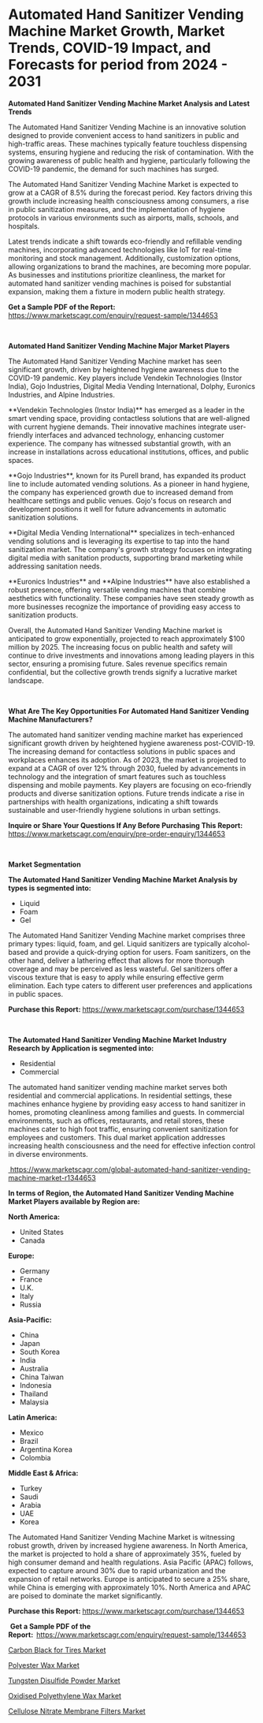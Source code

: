 <p><h1>Automated Hand Sanitizer Vending Machine Market Growth, Market Trends, COVID-19 Impact, and Forecasts for period from 2024 - 2031</h1></p><p><strong>Automated Hand Sanitizer Vending Machine Market Analysis and Latest Trends</strong></p>
<p><p>The Automated Hand Sanitizer Vending Machine is an innovative solution designed to provide convenient access to hand sanitizers in public and high-traffic areas. These machines typically feature touchless dispensing systems, ensuring hygiene and reducing the risk of contamination. With the growing awareness of public health and hygiene, particularly following the COVID-19 pandemic, the demand for such machines has surged.</p><p>The Automated Hand Sanitizer Vending Machine Market is expected to grow at a CAGR of 8.5% during the forecast period. Key factors driving this growth include increasing health consciousness among consumers, a rise in public sanitization measures, and the implementation of hygiene protocols in various environments such as airports, malls, schools, and hospitals. </p><p>Latest trends indicate a shift towards eco-friendly and refillable vending machines, incorporating advanced technologies like IoT for real-time monitoring and stock management. Additionally, customization options, allowing organizations to brand the machines, are becoming more popular. As businesses and institutions prioritize cleanliness, the market for automated hand sanitizer vending machines is poised for substantial expansion, making them a fixture in modern public health strategy.</p></p>
<p><strong>Get a Sample PDF of the Report:&nbsp;</strong> <a href="https://www.marketscagr.com/enquiry/request-sample/1344653?utm_campaign=1848&utm_medium=2&utm_source=Github&utm_content=ia&utm_term=11122024&utm_id=automated-hand-sanitizer-vending-machine">https://www.marketscagr.com/enquiry/request-sample/1344653</a></p>
<p>&nbsp;</p>
<p><strong>Automated Hand Sanitizer Vending Machine Major Market Players</strong></p>
<p><p>The Automated Hand Sanitizer Vending Machine market has seen significant growth, driven by heightened hygiene awareness due to the COVID-19 pandemic. Key players include Vendekin Technologies (Instor India), Gojo Industries, Digital Media Vending International, Dolphy, Euronics Industries, and Alpine Industries.</p><p>**Vendekin Technologies (Instor India)** has emerged as a leader in the smart vending space, providing contactless solutions that are well-aligned with current hygiene demands. Their innovative machines integrate user-friendly interfaces and advanced technology, enhancing customer experience. The company has witnessed substantial growth, with an increase in installations across educational institutions, offices, and public spaces.</p><p>**Gojo Industries**, known for its Purell brand, has expanded its product line to include automated vending solutions. As a pioneer in hand hygiene, the company has experienced growth due to increased demand from healthcare settings and public venues. Gojo's focus on research and development positions it well for future advancements in automatic sanitization solutions.</p><p>**Digital Media Vending International** specializes in tech-enhanced vending solutions and is leveraging its expertise to tap into the hand sanitization market. The company's growth strategy focuses on integrating digital media with sanitation products, supporting brand marketing while addressing sanitation needs.</p><p>**Euronics Industries** and **Alpine Industries** have also established a robust presence, offering versatile vending machines that combine aesthetics with functionality. These companies have seen steady growth as more businesses recognize the importance of providing easy access to sanitization products.</p><p>Overall, the Automated Hand Sanitizer Vending Machine market is anticipated to grow exponentially, projected to reach approximately $100 million by 2025. The increasing focus on public health and safety will continue to drive investments and innovations among leading players in this sector, ensuring a promising future. Sales revenue specifics remain confidential, but the collective growth trends signify a lucrative market landscape.</p></p>
<p>&nbsp;</p>
<p><strong>What Are The Key Opportunities For Automated Hand Sanitizer Vending Machine Manufacturers?</strong></p>
<p><p>The automated hand sanitizer vending machine market has experienced significant growth driven by heightened hygiene awareness post-COVID-19. The increasing demand for contactless solutions in public spaces and workplaces enhances its adoption. As of 2023, the market is projected to expand at a CAGR of over 12% through 2030, fueled by advancements in technology and the integration of smart features such as touchless dispensing and mobile payments. Key players are focusing on eco-friendly products and diverse sanitization options. Future trends indicate a rise in partnerships with health organizations, indicating a shift towards sustainable and user-friendly hygiene solutions in urban settings.</p></p>
<p><strong>Inquire or Share Your Questions If Any Before Purchasing This Report:</strong> <a href="https://www.marketscagr.com/enquiry/pre-order-enquiry/1344653?utm_campaign=1848&utm_medium=2&utm_source=Github&utm_content=ia&utm_term=11122024&utm_id=automated-hand-sanitizer-vending-machine">https://www.marketscagr.com/enquiry/pre-order-enquiry/1344653</a></p>
<p>&nbsp;</p>
<p><strong>Market Segmentation</strong></p>
<p><strong>The Automated Hand Sanitizer Vending Machine Market Analysis by types is segmented into:</strong></p>
<p><ul><li>Liquid</li><li>Foam</li><li>Gel</li></ul></p>
<p><p>The Automated Hand Sanitizer Vending Machine market comprises three primary types: liquid, foam, and gel. Liquid sanitizers are typically alcohol-based and provide a quick-drying option for users. Foam sanitizers, on the other hand, deliver a lathering effect that allows for more thorough coverage and may be perceived as less wasteful. Gel sanitizers offer a viscous texture that is easy to apply while ensuring effective germ elimination. Each type caters to different user preferences and applications in public spaces.</p></p>
<p><strong>Purchase this Report:&nbsp;</strong><a href="https://www.marketscagr.com/purchase/1344653?utm_campaign=1848&utm_medium=2&utm_source=Github&utm_content=ia&utm_term=11122024&utm_id=automated-hand-sanitizer-vending-machine">https://www.marketscagr.com/purchase/1344653</a></p>
<p>&nbsp;</p>
<p><strong>The Automated Hand Sanitizer Vending Machine Market Industry Research by Application is segmented into:</strong></p>
<p><ul><li>Residential</li><li>Commercial</li></ul></p>
<p><p>The automated hand sanitizer vending machine market serves both residential and commercial applications. In residential settings, these machines enhance hygiene by providing easy access to hand sanitizer in homes, promoting cleanliness among families and guests. In commercial environments, such as offices, restaurants, and retail stores, these machines cater to high foot traffic, ensuring convenient sanitization for employees and customers. This dual market application addresses increasing health consciousness and the need for effective infection control in diverse environments.</p></p>
<p><a href="https://www.marketscagr.com/global-automated-hand-sanitizer-vending-machine-market-r1344653?utm_campaign=1848&utm_medium=2&utm_source=Github&utm_content=ia&utm_term=11122024&utm_id=automated-hand-sanitizer-vending-machine">&nbsp;https://www.marketscagr.com/global-automated-hand-sanitizer-vending-machine-market-r1344653</a></p>
<p><strong>In terms of Region, the Automated Hand Sanitizer Vending Machine Market Players available by Region are:</strong></p>
<p>
    <p> <strong> North America: </strong>
        <ul>
            <li>United States</li>
            <li>Canada</li>
        </ul>
        </p> 
    <p> <strong> Europe: </strong>
        <ul>
            <li>Germany</li>
            <li>France</li>
            <li>U.K.</li>
            <li>Italy</li>
            <li>Russia</li>
        </ul>
        </p> 
    <p> <strong> Asia-Pacific: </strong>
        <ul>
            <li>China</li>
            <li>Japan</li>
            <li>South Korea</li>
            <li>India</li>
            <li>Australia</li>
            <li>China Taiwan</li>
            <li>Indonesia</li>
            <li>Thailand</li>
            <li>Malaysia</li>
        </ul>
        </p> 
    <p> <strong> Latin America: </strong>
        <ul>
            <li>Mexico</li>
            <li>Brazil</li>
            <li>Argentina Korea</li>
            <li>Colombia</li>
        </ul>
        </p> 
    <p> <strong> Middle East & Africa: </strong>
        <ul>
            <li>Turkey</li>
            <li>Saudi</li>
            <li>Arabia</li>
            <li>UAE</li>
            <li>Korea</li>
        </ul>
    </p>
    </p>
<p><p>The Automated Hand Sanitizer Vending Machine Market is witnessing robust growth, driven by increased hygiene awareness. In North America, the market is projected to hold a share of approximately 35%, fueled by high consumer demand and health regulations. Asia Pacific (APAC) follows, expected to capture around 30% due to rapid urbanization and the expansion of retail networks. Europe is anticipated to secure a 25% share, while China is emerging with approximately 10%. North America and APAC are poised to dominate the market significantly.</p></p>
<p><strong>Purchase this Report: </strong><a href="https://www.marketscagr.com/purchase/1344653?utm_campaign=1848&utm_medium=2&utm_source=Github&utm_content=ia&utm_term=11122024&utm_id=automated-hand-sanitizer-vending-machine">https://www.marketscagr.com/purchase/1344653</a></p>
<p>&nbsp;<strong>Get a Sample PDF of the Report:&nbsp;&nbsp;</strong><a href="https://www.marketscagr.com/enquiry/request-sample/1344653?utm_campaign=1848&utm_medium=2&utm_source=Github&utm_content=ia&utm_term=11122024&utm_id=automated-hand-sanitizer-vending-machine">https://www.marketscagr.com/enquiry/request-sample/1344653</a></p>
<p><strong></strong></p>
<p><p><a href="https://www.linkedin.com/pulse/global-carbon-black-tires-market-analysis-statisticson-its-rpzge?utm_campaign=1848&utm_medium=2&utm_source=Github&utm_content=ia&utm_term=11122024&utm_id=automated-hand-sanitizer-vending-machine">Carbon Black for Tires Market</a></p><p><a href="https://www.linkedin.com/pulse/detailed-polyester-wax-market-analysis-expected-cagr-n9fte?utm_campaign=1848&utm_medium=2&utm_source=Github&utm_content=ia&utm_term=11122024&utm_id=automated-hand-sanitizer-vending-machine">Polyester Wax Market</a></p><p><a href="https://www.linkedin.com/pulse/comprehensive-study-tungsten-disulfide-powdermarket-segmentation-38kye?utm_campaign=1848&utm_medium=2&utm_source=Github&utm_content=ia&utm_term=11122024&utm_id=automated-hand-sanitizer-vending-machine">Tungsten Disulfide Powder Market</a></p><p><a href="https://www.linkedin.com/pulse/global-oxidised-polyethylene-wax-market-opportunities-n7xve?utm_campaign=1848&utm_medium=2&utm_source=Github&utm_content=ia&utm_term=11122024&utm_id=automated-hand-sanitizer-vending-machine">Oxidised Polyethylene Wax Market</a></p><p><a href="https://www.linkedin.com/pulse/c-hannibex-sqmmf?utm_campaign=1848&utm_medium=2&utm_source=Github&utm_content=ia&utm_term=11122024&utm_id=automated-hand-sanitizer-vending-machine">Cellulose Nitrate Membrane Filters Market</a></p></p>